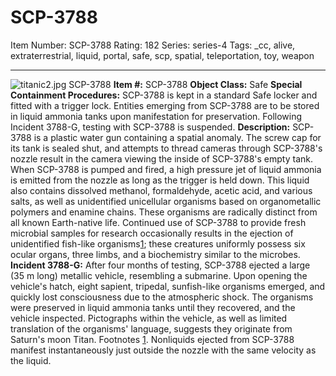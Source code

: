 # SCP-3788
Item Number: SCP-3788
Rating: 182
Series: series-4
Tags: _cc, alive, extraterrestrial, liquid, portal, safe, scp, spatial, teleportation, toy, weapon

---

![titanic2.jpg](https://scp-wiki.wdfiles.com/local--files/scp-3788/titanic2.jpg)
SCP-3788
**Item #:** SCP-3788
**Object Class:** Safe
**Special Containment Procedures:** SCP-3788 is kept in a standard Safe locker and fitted with a trigger lock. Entities emerging from SCP-3788 are to be stored in liquid ammonia tanks upon manifestation for preservation.
Following Incident 3788-G, testing with SCP-3788 is suspended.
**Description:** SCP-3788 is a plastic water gun containing a spatial anomaly.
The screw cap for its tank is sealed shut, and attempts to thread cameras through SCP-3788's nozzle result in the camera viewing the inside of SCP-3788's empty tank.
When SCP-3788 is pumped and fired, a high pressure jet of liquid ammonia is emitted from the nozzle as long as the trigger is held down. This liquid also contains dissolved methanol, formaldehyde, acetic acid, and various salts, as well as unidentified unicellular organisms based on organometallic polymers and enamine chains. These organisms are radically distinct from all known Earth-native life.
Continued use of SCP-3788 to provide fresh microbial samples for research occasionally results in the ejection of unidentified fish-like organisms[1](javascript:;); these creatures uniformly possess six ocular organs, three limbs, and a biochemistry similar to the microbes.
**Incident 3788-G:** After four months of testing, SCP-3788 ejected a large (35 m long) metallic vehicle, resembling a submarine. Upon opening the vehicle's hatch, eight sapient, tripedal, sunfish-like organisms emerged, and quickly lost consciousness due to the atmospheric shock. The organisms were preserved in liquid ammonia tanks until they recovered, and the vehicle inspected.
Pictographs within the vehicle, as well as limited translation of the organisms' language, suggests they originate from Saturn's moon Titan.
Footnotes
[1](javascript:;). Nonliquids ejected from SCP-3788 manifest instantaneously just outside the nozzle with the same velocity as the liquid.